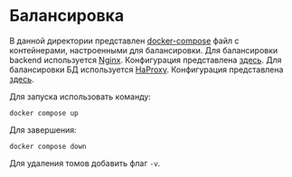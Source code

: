 # Балансировка

В данной директории представлен [docker-compose](docker-compose.yaml) файл
с контейнерами, настроенными для балансировки. Для балансировки backend используется
[Nginx](https://nginx.org/ru/). Конфигурация представлена [здесь](default.conf).
Для балансировки БД используется [HaProxy](https://www.haproxy.org/). Конфигурация
представлена [здесь](haproxy.cfg).

Для запуска использовать команду:
```shell
docker compose up
```

Для завершения:
```shell
docker compose down
```
Для удаления томов добавить флаг `-v`.